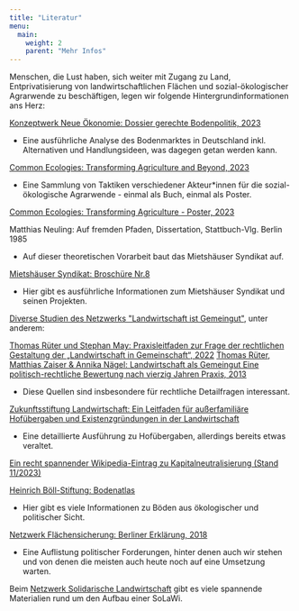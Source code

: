 ```yaml
---
title: "Literatur"
menu:
  main:
    weight: 2
    parent: "Mehr Infos"
---
```


Menschen, die Lust haben, sich weiter mit Zugang zu Land, Entprivatisierung von landwirtschaftlichen Flächen und sozial-ökologischer Agrarwende zu beschäftigen, legen wir folgende Hintergrundinformationen ans Herz:

[Konzeptwerk Neue Ökonomie: Dossier gerechte Bodenpolitik, 2023](https://konzeptwerk-neue-oekonomie.org/wp-content/uploads/2023/04/Dossier_Bodenpolitik_KNOE2023.pdf) 

- Eine ausführliche Analyse des Bodenmarktes in Deutschland inkl. Alternativen und Handlungsideen, was dagegen getan werden kann.


[Common Ecologies: Transforming Agriculture and Beyond, 2023](Transforming-Agriculture.pdf)

- Eine Sammlung von Taktiken verschiedener Akteur\*innen für die sozial-ökologische Agrarwende - einmal als Buch, einmal als Poster.

[Common Ecologies: Transforming Agriculture - Poster, 2023](Transforming-Agriculture-Poster.pdf)



Matthias Neuling: Auf fremden Pfaden, Dissertation, Stattbuch-Vlg. Berlin 1985 

- Auf dieser theoretischen Vorarbeit baut das Mietshäuser Syndikat auf.


[Mietshäuser Syndikat: Broschüre Nr.8](https://www.syndikat.org/broschuere-nr-8-2021/)

- Hier gibt es ausführliche Informationen zum Mietshäuser Syndikat und seinen Projekten.


[Diverse Studien des Netzwerks "Landwirtschaft ist Gemeingut"](https://hohage-may.de/?page_id=11250), unter anderem:

[Thomas Rüter und Stephan May: Praxisleitfaden zur Frage der rechtlichen Gestaltung der „Landwirtschaft in Gemeinschaft“, 2022](https://hohage-may.de/wp-content/uploads/2022/11/Praxisleitfaden-LiG-2022-10-10.pdf)
[Thomas Rüter, Matthias Zaiser & Annika Nägel: Landwirtschaft als Gemeingut Eine politisch-rechtliche Bewertung nach vierzig Jahren Praxis, 2013](https://hohage-may.de/wp-content/uploads/2017/07/Landwirtschaft-ist-Gemeingut.pdf)

- Diese Quellen sind insbesondere für rechtliche Detailfragen interessant.

[Zukunftsstiftung Landwirtschaft: Ein Leitfaden für außerfamiliäre Hofübergaben und Existenzgründungen in der Landwirtschaft](https://www.uni-kassel.de/upress/online/frei/978-3-89958-451-6.volltext.frei.pdf)

- Eine detaillierte Ausführung zu Hofübergaben, allerdings bereits etwas veraltet.

[Ein recht spannender Wikipedia-Eintrag zu Kapitalneutralisierung (Stand 11/2023)](https://de.wikipedia.org/wiki/Kapitalneutralisierung)

[Heinrich Böll-Stiftung: Bodenatlas](https://www.boell.de/de/bodenatlas)

- Hier gibt es viele Informationen zu Böden aus ökologischer und politischer Sicht.

[Netzwerk Flächensicherung: Berliner Erklärung, 2018](https://www.zugangzuland.de/berliner-erklaerung/)

- Eine Auflistung politischer Forderungen, hinter denen auch wir stehen und von denen die meisten auch heute noch auf eine Umsetzung warten.

Beim [Netzwerk Solidarische Landwirtschaft](https://www.solidarische-landwirtschaft.org/solawis-aufbauen/literatur) gibt es viele spannende Materialien rund um den Aufbau einer SoLaWi.

